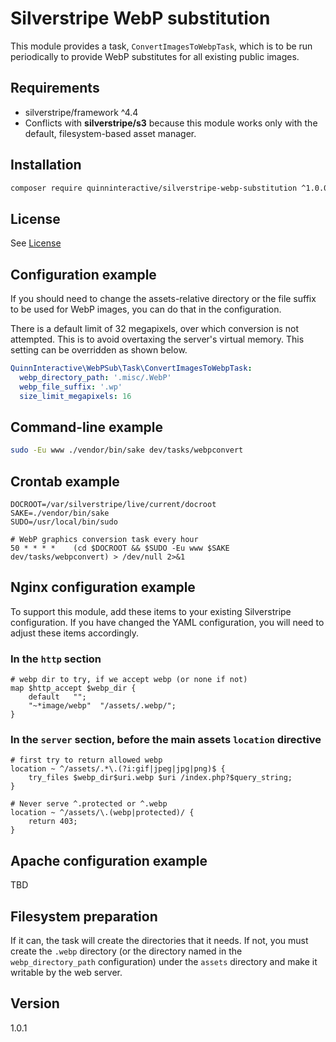 # Silverstripe WebP substitution

This module provides a task, `ConvertImagesToWebpTask`, which is to be
run periodically to provide WebP substitutes for all existing public
images.

## Requirements

* silverstripe/framework ^4.4
* Conflicts with **silverstripe/s3** because this module works only with
  the default, filesystem-based asset manager.

## Installation

```sh
composer require quinninteractive/silverstripe-webp-substitution ^1.0.0
```

## License

See [License](LICENSE.md)

## Configuration example

If you should need to change the assets-relative directory or the file
suffix to be used for WebP images, you can do that in the configuration.

There is a default limit of 32 megapixels, over which conversion is not
attempted. This is to avoid overtaxing the server's virtual memory. This
setting can be overridden as shown below.

```yaml
QuinnInteractive\WebPSub\Task\ConvertImagesToWebpTask:
  webp_directory_path: '.misc/.WebP'
  webp_file_suffix: '.wp'
  size_limit_megapixels: 16
```

## Command-line example

```sh
sudo -Eu www ./vendor/bin/sake dev/tasks/webpconvert
```

## Crontab example

```crontab
DOCROOT=/var/silverstripe/live/current/docroot
SAKE=./vendor/bin/sake
SUDO=/usr/local/bin/sudo

# WebP graphics conversion task every hour
50 * * * *    (cd $DOCROOT && $SUDO -Eu www $SAKE dev/tasks/webpconvert) > /dev/null 2>&1
```

## Nginx configuration example

To support this module, add these items to your existing Silverstripe
configuration. If you have changed the YAML configuration, you will need
to adjust these items accordingly.

### In the `http` section

```nginx
# webp dir to try, if we accept webp (or none if not)
map $http_accept $webp_dir {
    default   "";
    "~*image/webp"  "/assets/.webp/";
}
```

### In the `server` section, before the main assets `location` directive

```nginx
# first try to return allowed webp
location ~ ^/assets/.*\.(?i:gif|jpeg|jpg|png)$ {
    try_files $webp_dir$uri.webp $uri /index.php?$query_string;
}

# Never serve ^.protected or ^.webp
location ~ ^/assets/\.(webp|protected)/ {
    return 403;
}
```

## Apache configuration example

TBD

## Filesystem preparation

If it can, the task will create the directories that it needs. If not,
you must create the `.webp` directory (or the directory named in the
`webp_directory_path` configuration) under the `assets` directory and
make it writable by the web server.

## Version

1.0.1
